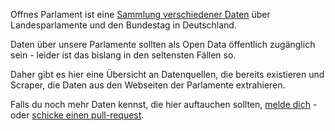 Offnes Parlament ist eine [Sammlung verschiedener Daten](#data) über Landesparlamente und den Bundestag in Deutschland.

Daten über unsere Parlamente sollten als Open Data öffentlich zugänglich sein - leider ist das bislang in den seltensten Fällen so.

Daher gibt es hier eine Übersicht an Datenquellen, die bereits existieren und Scraper, die Daten aus den Webseiten der Parlamente extrahieren.

Falls du noch mehr Daten kennst, die hier auftauchen sollten, [melde dich](#contact) - oder [schicke einen pull-request][PULL].

[PULL]: https://github.com/okfde/offenesparlament
